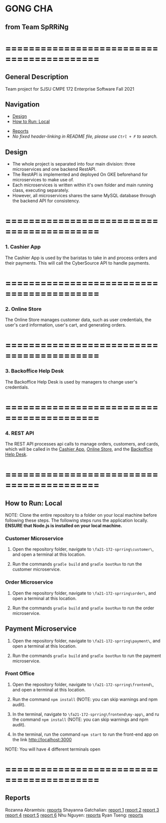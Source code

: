 # GONG CHA
## from Team SpRRiNg
# ==========================================
## General Description

Team project for SJSU CMPE 172 Enterprise Software Fall 2021

## Navigation
 - [Design](##design)
 - [How to Run: Local](##how-to-run:-local)
 <!-- - [How to Run: Docker](##how-to-run:-docker) -->
 - [Reports](##reports)
 - *No fixed header-linking in README file, please use `Ctrl + F` to search.*

## Design
* The whole project is separated into four main division: three microservices and one backend RestAPI.
* The RestAPI is implemented and deployed On GKE beforehand for microservices to make use of.
* Each microservices is written within it's own folder and main running class, executing separately.
* However, all microservices shares the same MySQL database through the backend API for consistency.

# ==========================================

### 1. Cashier App

The Cashier App is used by the baristas to take in and process orders and their payments. This will call the CyberSource API to handle payments.

# ==========================================

### 2. Online Store

The Online Store manages customer data, such as user credentials, the user's card information, user's cart, and generating orders.

# ==========================================

### 3. Backoffice Help Desk

The Backoffice Help Desk is used by managers to change user's credentials.

# ==========================================

### 4. REST API

The REST API processes api calls to manage orders, customers, and cards, which will be called in the [Cashier App](###cashier-app), [Online Store](###online-store), and the [Backoffice Help Desk](###backoffice-help-desk).

# ==========================================

## How to Run: Local

NOTE: Clone the entire repository to a folder on your local machine before following these steps. The following steps runs the application locally. **ENSURE that Node.js is installed on your local machine.**

### Customer Microservice

1. Open the repository folder, navigate to `\fa21-172-sprring\customer\`, and open a terminal at this location.

2. Run the commands `gradle build` and `gradle bootRun` to run the customer microservice.

### Order Microservice

1. Open the repository folder, navigate to `\fa21-172-sprring\order\`, and open a terminal at this location.

2. Run the commands `gradle build` and `gradle bootRun` to run the order microservice.

## Payment Microservice

1. Open the repository folder, navigate to `\fa21-172-sprring\payment\`, and open a terminal at this location.

2. Run the commands `gradle build` and `gradle bootRun` to run the payment microservice.

### Front Office

1. Open the repository folder, navigate to `\fa21-172-sprring\frontend\`, and open a terminal at this location.

2. Run the command `npm install` (NOTE: you can skip warnings and npm audit).

3. In the terminal, navigate to `\fa21-172-sprring\frontend\my-app\`, and ru the command `npm install` (NOTE: you can skip warnings and npm audit).

4. In the terminal, run the command `npm start` to run the front-end app on the link [http://localhost:3000](http://localhost:3000)

NOTE: You will have 4 different terminals open

<!--
## How to Run: Docker

1. Follow the instructions in the [Payment Deployment readme file](payment/readme.md) to start up payment/.

2. Follow the instructions in the [Order Deployment readme file](order/readme.md) to start up order/.

3. Follow the instructions in the [Customer Deployment readme file](customer/readme.md) to start up customer/.

-->

# ==========================================

## Reports

Rozanna Abramtsis: [reports](weekly_journals/Rozanna/rozanna-reports.md)
Shayanna Gatchalian: [report 1](weekly_journals/Shayanna/Week-1-Report.md) [report 2](weekly_journals/Shayanna/Week-2-Report.md) [report 3](weekly_journals/Shayanna/Week-3-Report.md) [report 4](weekly_journals/Shayanna/Week-4-Report.md) [report 5](weekly_journals/Shayanna/Week-5-Report.md) [report 6](weekly_journals/Shayanna/Week-6-Report.md)
Nhu Nguyen: [reports](weekly_journals/Nhu/week1.md)
Ryan Tseng: [reports](weekly_journals/Ryan/Weekly-Report.md)
